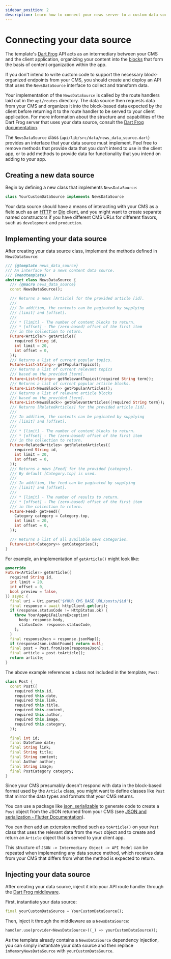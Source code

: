 ```yaml
---
sidebar_position: 2
description: Learn how to connect your news server to a custom data source.
---
```


# Connecting your data source

The template's [Dart Frog](https://dartfrog.vgv.dev) API acts as an intermediary between your CMS and the client application, organizing your content into the [blocks](#working-with-blocks) that form the basis of content organization within the app.

If you don't intend to write custom code to support the necessary block-organized endpoints from your CMS, you should create and deploy an API that uses the `NewsDataSource` interface to collect and transform data.

Your implementation of the `NewsDataSource` is called by the route handlers laid out in the `api/routes` directory. The data source then requests data from your CMS and organizes it into the block-based data expected by the client before returning it to the route handler to be served to your client application. For more information about the structure and capabilities of the Dart Frog server that uses your data source, consult the [Dart Frog documentation](https://dartfrog.vgv.dev/docs/category/basics).

The `NewsDataSource` class (`api/lib/src/data/news_data_source.dart`) provides an interface that your data source must implement. Feel free to remove methods that provide data that you don't intend to use in the client app, or to add methods to provide data for functionality that you intend on adding to your app.

## Creating a new data source

Begin by defining a new class that implements `NewsDataSource`:

```dart
class YourCustomDataSource implements NewsDataSource
```

Your data source should have a means of interacting with your CMS as a field such as an [HTTP](https://pub.dev/packages/http) or [Dio](https://pub.dev/packages/dio) client, and you might want to create separate named constructors if you have different CMS URLs for different flavors, such as `development` and `production`.

## Implementing your data source

After creating your data source class, implement the methods defined in `NewsDataSource`:

```dart
/// {@template news_data_source}
/// An interface for a news content data source.
/// {@endtemplate}
abstract class NewsDataSource {
  /// {@macro news_data_source}
  const NewsDataSource();

  /// Returns a news [Article] for the provided article [id].
  ///
  /// In addition, the contents can be paginated by supplying
  /// [limit] and [offset].
  ///
  /// * [limit] - The number of content blocks to return.
  /// * [offset] - The (zero-based) offset of the first item
  /// in the collection to return.
  Future<Article?> getArticle({
    required String id,
	int limit = 20,
	int offset = 0,
  });
  /// Returns a list of current popular topics.
  Future<List<String>> getPopularTopics();
  /// Returns a list of current relevant topics
  /// based on the provided [term].
  Future<List<String>> getRelevantTopics({required String term});
  /// Returns a list of current popular article blocks.
  Future<List<NewsBlock>> getPopularArticles();
  /// Returns a list of relevant article blocks
  /// based on the provided [term].
  Future<List<NewsBlock>> getRelevantArticles({required String term});
  /// Returns [RelatedArticles] for the provided article [id].
  ///
  /// In addition, the contents can be paginated by supplying
  /// [limit] and [offset].
  ///
  /// * [limit] - The number of content blocks to return.
  /// * [offset] - The (zero-based) offset of the first item
  /// in the collection to return.
  Future<RelatedArticles> getRelatedArticles({
	required String id,
	int limit = 20,
	int offset = 0,
  });
  /// Returns a news [Feed] for the provided [category].
  /// By default [Category.top] is used.
  ///
  /// In addition, the feed can be paginated by supplying
  /// [limit] and [offset].
  ///
  /// * [limit] - The number of results to return.
  /// * [offset] - The (zero-based) offset of the first item
  /// in the collection to return.
  Future<Feed> getFeed({
	Category category = Category.top,
	int limit = 20,
	int offset = 0,
  });

  /// Returns a list of all available news categories.
  Future<List<Category>> getCategories();
}
```

For example, an implementation of `getArticle()` might look like:

```dart
@override
Future<Article?> getArticle({
  required String id,
  int limit = 20,
  int offset = 0,
  bool preview = false,
}) async {
  final uri = Uri.parse('$YOUR_CMS_BASE_URL/posts/$id');
  final response = await httpClient.get(uri);
  if (response.statusCode != HttpStatus.ok) {
    throw YourAppApiFailureException(
      body: response.body,
      statusCode: response.statusCode,
    );
  }
  final responseJson = response.jsonMap();
  if (responseJson.isNotFound) return null;
  final post = Post.fromJson(responseJson);
  final article = post.toArticle();
  return article;
}
```

The above example references a class not included in the template, `Post`:

```dart
class Post {
  const Post({
    required this.id,
    required this.date,
    required this.link,
    required this.title,
    required this.content,
    required this.author,
    required this.image,
    required this.category,
  });

  final int id;
  final DateTime date;
  final String link;
  final String title;
  final String content;
  final Author author;
  final String image;
  final PostCategory category;
}
```

Since your CMS presumably doesn't respond with data in the block-based format used by the `Article` class, you might want to define classes like `Post` that mirror the data types and formats that your CMS returns.

You can use a package like [json_serializable](https://pub.dev/packages/json_serializable) to generate code to create a `Post` object from the JSON returned from your CMS (see [JSON and serialization - Flutter Documentation](https://docs.flutter.dev/development/data-and-backend/json)).

You can then [add an extension method](https://dart.dev/guides/language/extension-methods) such as `toArticle()` on your `Post` class that uses the relevant data from the `Post` object and to create and return an `Article` object that is served to your client app.

This structure of `JSON -> Intermediary Object -> API Model` can be repeated when implementing any data source method, which receives data from your CMS that differs from what the method is expected to return.

## Injecting your data source

After creating your data source, inject it into your API route handler through the [Dart Frog middleware](https://dartfrog.vgv.dev/docs/basics/dependency-injection).

First, instantiate your data source:

```dart
final yourCustomDataSource = YourCustomDataSource();
```

Then, inject it through the middleware as a `NewsDataSource`:

```dart
handler.use(provider<NewsDataSource>((_) => yourCustomDataSource));
```

As the template already contains a `NewsDataSource` dependency injection, you can simply instantiate your data source and then replace `inMemoryNewsDataSource` with `yourCustomDataSource`.
